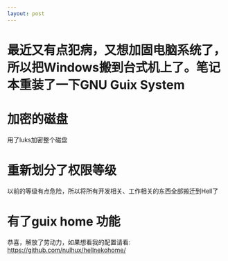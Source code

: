 ```yaml
---
layout: post
---
```


# 最近又有点犯病，又想加固电脑系统了，所以把Windows搬到台式机上了。笔记本重装了一下GNU Guix System

# 加密的磁盘

用了luks加密整个磁盘

# 重新划分了权限等级

以前的等级有点危险，所以将所有开发相关、工作相关的东西全部搬迁到Hell了

# 有了guix home 功能

恭喜，解放了劳动力，如果想看我的配置请看: https://github.com/nulhux/hellnekohome/
